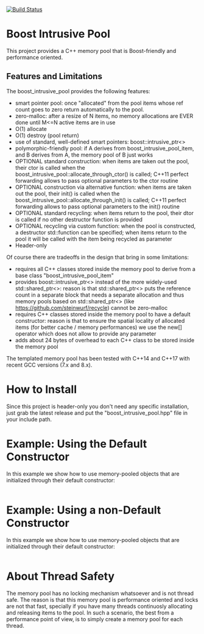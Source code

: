 [![Build Status](https://travis-ci.com/f18m/boost-intrusive-pool.svg?branch=master)](https://travis-ci.com/f18m/boost-intrusive-pool)

# Boost Intrusive Pool
This project provides a C++ memory pool that is Boost-friendly and performance oriented.

## Features and Limitations
The boost_intrusive_pool provides the following features:
 - smart pointer pool: once "allocated" from the pool items whose ref count goes to zero return
   automatically to the pool.
 - zero-malloc: after a resize of N items, no memory allocations are EVER done until M<=N active
   items are in use
 - O(1) allocate
 - O(1) destroy (pool return)
 - use of standard, well-defined smart pointers: boost::intrusive_ptr<>
 - polymorphic-friendly pool: if A derives from boost_intrusive_pool_item, and B derives from A, the
   memory pool of B just works
 - OPTIONAL standard construction: when items are taken out the pool, their ctor is called
   when the boost_intrusive_pool::allocate_through_ctor() is called; C++11 perfect forwarding allows to
   pass optional parameters to the ctor routine
 - OPTIONAL construction via alternative function: when items are taken out the pool, their init() is called
   when the boost_intrusive_pool::allocate_through_init() is called; C++11 perfect forwarding allows to
   pass optional parameters to the init() routine
 - OPTIONAL standard recycling: when items return to the pool, their dtor is called if no other destructor
   function is provided
 - OPTIONAL recycling via custom function: when the pool is constructed, a destructor std::function can be
   specified; when items return to the pool it will be called with the item being recycled as parameter
 - Header-only

Of course there are tradeoffs in the design that bring in some limitations:
 - requires all C++ classes stored inside the memory pool to derive from a base class "boost_intrusive_pool_item"
 - provides boost::intrusive_ptr<> instead of the more widely-used std::shared_ptr<>:
   reason is that std::shared_ptr<> puts the reference count in a separate block that needs a separate allocation
   and thus memory pools based on std::shared_ptr<> (like https://github.com/steinwurf/recycle) cannot be
   zero-malloc
 - requires C++ classes stored inside the memory pool to have a default constructor: reason is that to ensure
   the spatial locality of allocated items (for better cache / memory performances) we use the new[] operator 
   which does not allow to provide any parameter
 - adds about 24 bytes of overhead to each C++ class to be stored inside the memory pool
 
The templated memory pool has been tested with C++14 and C++17 with recent GCC versions (7.x and 8.x).


# How to Install

Since this project is header-only you don't need any specific installation, just grab the latest release and put the
"boost_intrusive_pool.hpp" file in your include path.


# Example: Using the Default Constructor

In this example we show how to use memory-pooled objects that are initialized through their default constructor:

```

```


# Example: Using a non-Default Constructor

In this example we show how to use memory-pooled objects that are initialized through their default constructor:

```

```



# About Thread Safety

The memory pool has no locking mechanism whatsoever and is not thread safe.
The reason is that this memory pool is performance oriented and locks are not that fast, specially if you have many
threads continuosly allocating and releasing items to the pool.
In such a scenario, the best from a performance point of view, is to simply create a memory pool for each thread.
